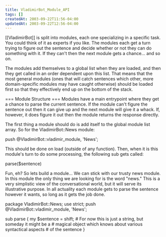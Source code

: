 ```yaml
---
title: VladimirBot_Module_API
tags: []
createdAt: 2003-09-22T11:56-04:00
updatedAt: 2003-09-22T12:56-04:00
---
```


[[VladimirBot]] is split into modules, each one specializing in a specific task. You could think of it as experts if you like. The modules each get a turn trying to figure out the sentence and decide whether or not they can do something with it. If they can't then the next module gets a chance... and so on.

The modules add themselves to a global list when they are loaded, and then they get called in an order dependent upon this list. That means that the most general modules (ones that will catch sentences which other, more domain-specific modules may have caught otherwise) should be loaded first so that they effectively end up on the bottom of the stack.

=== Module Structure ===
Modules have a main entrypoint where they get a chance to parse the current sentence. If the module can't figure the sentence out then it can give up and the next module will give it a whack. If, however, it does figure it out then the module returns the response directly.

The first thing a module should do is add itself to the global module list array. So for the VladimirBot::News module:

 push @VladimirBot::vladimir_module, 'News';

This should be done on load (outside of any function). Then, when it is this module's turn to do some processing, the following sub gets called:

 parse($sentence)

Fun, eh? So lets build a module... We can stick with our trusty news module. In this module the only thing we are looking for is the word "news." This is a very simplistic view of the conversational world, but it will serve its illustrative purpose. In all actuality each module gets to parse the sentence however it wants, so long as it gets the job done.

  package VladimirBot::News;
  use strict;
  push @VladimirBot::vladimir_module, 'News';

  sub parse {
    my $sentence = shift; # For now this is just a string, but someday it might be a
                          # magical object which knows about various syntactical aspects
                          # of the sentence
  }



